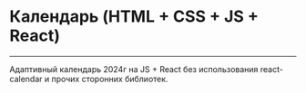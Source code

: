 # Календарь (HTML + CSS + JS + React)
---

Адаптивный календарь 2024г на JS + React без использования react-calendar и прочих сторонних библиотек.